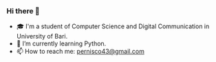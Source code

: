 ### Hi there 👋

- 🎓 I'm a student of Computer Science and Digital Communication in University of Bari.
- 🌱 I’m currently learning Python.
- 📫 How to reach me: pernisco43@gmail.com
<img scr="{https://img.shields.io/badge/LinkedIn-0077B5? style=for-the-badge&logo=linkedin&logoColor=white} https://www.linkedin.com/in/marco-pernisco-96b0831a3/"/>
